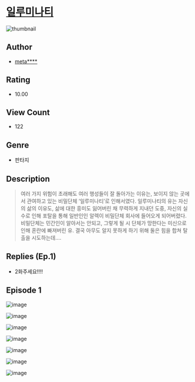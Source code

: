 # [일루미나티](https://comic.naver.com/challenge/list?titleId=811084)
![thumbnail](https://image-comic.pstatic.net/user_contents_data/challenge_comic/2023/05/25/upload_7017559732507993655_480x623.jpeg)

## Author
- [meta****](https://comic.naver.com/artistTitle?id=367191)

## Rating
- 10.00

## View Count
- 122

## Genre
- 판타지

## Description
> 여러 가지 위험이 초래해도 여러 행성들이 잘 돌아가는 이유는, 보이지 않는 곳에서 관여하고 있는 비밀단체 ‘일루미나티’로 인해서였다. 일루미나티의 유는 자신의 삶의 이유도, 삶에 대한 흥미도 잃어버린 채 무력하게 지내던 도중, 자신의 실수로 인해 포탈을 통해 일반인인 알렉이 비밀단체 회사에 들어오게 되어버렸다. 비밀단체는 민간인이 알아서는 안되고, 그렇게 될 시 단체가 망한다는 미신으로 인해 혼란에 빠져버린 유. 결국 아무도 알지 못하게 하기 위해 둘은 힘을 합쳐 탈출을 시도하는데….​

## Replies (Ep.1)
- 2화주세요!!!!

## Episode 1
![image](https://image-comic.pstatic.net/user_contents_data/challenge_comic/2023/05/25/367191/upload_4063479658608419633.jpeg)

![image](https://image-comic.pstatic.net/user_contents_data/challenge_comic/2023/05/25/367191/upload_7005690288898389347.jpeg)

![image](https://image-comic.pstatic.net/user_contents_data/challenge_comic/2023/05/25/367191/upload_7291717442072032356.jpeg)

![image](https://image-comic.pstatic.net/user_contents_data/challenge_comic/2023/05/25/367191/upload_7234246862708290146.jpeg)

![image](https://image-comic.pstatic.net/user_contents_data/challenge_comic/2023/05/25/367191/upload_3630521858835953506.jpeg)

![image](https://image-comic.pstatic.net/user_contents_data/challenge_comic/2023/05/25/367191/upload_7220453707595659574.jpeg)

![image](https://image-comic.pstatic.net/user_contents_data/challenge_comic/2023/05/25/367191/upload_3762818384378542137.jpeg)
